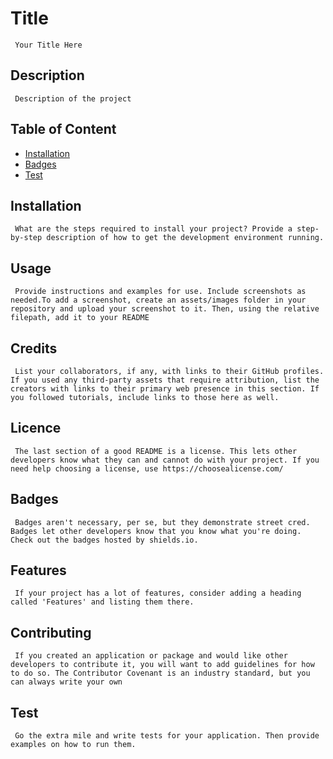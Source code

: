 # Title
     Your Title Here
  ## Description
     Description of the project
  ## Table of Content
  - [Installation](#installation)
  - [Badges](#badges)
  - [Test](#test)
  ## Installation
     What are the steps required to install your project? Provide a step-by-step description of how to get the development environment running.
  ## Usage
     Provide instructions and examples for use. Include screenshots as needed.To add a screenshot, create an assets/images folder in your repository and upload your screenshot to it. Then, using the relative filepath, add it to your README 
  ## Credits
     List your collaborators, if any, with links to their GitHub profiles. If you used any third-party assets that require attribution, list the creators with links to their primary web presence in this section. If you followed tutorials, include links to those here as well.
  ## Licence
     The last section of a good README is a license. This lets other developers know what they can and cannot do with your project. If you need help choosing a license, use https://choosealicense.com/
  ## Badges
     Badges aren't necessary, per se, but they demonstrate street cred. Badges let other developers know that you know what you're doing. Check out the badges hosted by shields.io.
  ## Features
     If your project has a lot of features, consider adding a heading called 'Features' and listing them there.
  ## Contributing
     If you created an application or package and would like other developers to contribute it, you will want to add guidelines for how to do so. The Contributor Covenant is an industry standard, but you can always write your own
  ## Test
     Go the extra mile and write tests for your application. Then provide examples on how to run them.
    
